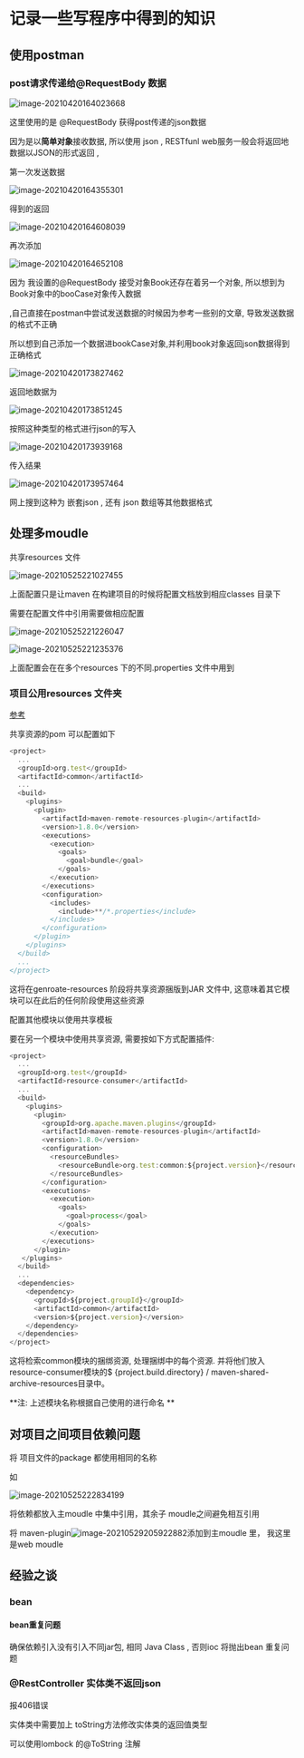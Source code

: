 # 记录一些写程序中得到的知识

<!-- more-->

## 使用postman

### post请求传递给@RequestBody 数据

![image-20210420164023668](../images/springboot/image-20210420164023668.png)

这里使用的是 @RequestBody 获得post传递的json数据 

因为是以**简单对象**接收数据, 所以使用 json  , RESTfunl web服务一般会将返回地数据以JSON的形式返回 ,  

第一次发送数据

![image-20210420164355301](../images/springboot/image-20210420164355301.png)

得到的返回

![image-20210420164608039](../images/springboot/image-20210420164608039.png)

再次添加

![image-20210420164652108](../images/springboot/image-20210420164652108.png)

因为 我设置的@RequestBody 接受对象Book还存在着另一个对象, 所以想到为Book对象中的booCase对象传入数据 

,自己直接在postman中尝试发送数据的时候因为参考一些别的文章, 导致发送数据的格式不正确 

所以想到自己添加一个数据进bookCase对象,并利用book对象返回json数据得到 正确格式 

![image-20210420173827462](../images/springboot/image-20210420173827462.png)

返回地数据为 

![image-20210420173851245](../images/springboot/image-20210420173851245.png)

按照这种类型的格式进行json的写入

![image-20210420173939168](../images/springboot/image-20210420173939168.png)

传入结果

![image-20210420173957464](../images/springboot/image-20210420173957464.png)

网上搜到这种为 嵌套json , 还有 json 数组等其他数据格式 

## 处理多moudle

共享resources 文件 

![image-20210525221027455](../images/springboot/image-20210525221027455.png)

上面配置只是让maven 在构建项目的时候将配置文档放到相应classes 目录下 

需要在配置文件中引用需要做相应配置 

![image-20210525221226047](../images/springboot/image-20210525221226047.png)

![image-20210525221235376](../images/springboot/image-20210525221235376.png)

上面配置会在在多个resources 下的不同.properties  文件中用到 

### 项目公用resources 文件夹

[参考](https://my.oschina.net/u/150107/blog/3191606)

共享资源的pom 可以配置如下 

```javascript
<project>
  ...  
  <groupId>org.test</groupId>
  <artifactId>common</artifactId>
  ...
  <build>
    <plugins>
      <plugin>
        <artifactId>maven-remote-resources-plugin</artifactId>
        <version>1.8.0</version>
        <executions>
          <execution>
            <goals>
              <goal>bundle</goal>
            </goals>
          </execution>
        </executions>
        <configuration>
          <includes>
            <include>**/*.properties</include>
          </includes>
        </configuration>
      </plugin>
    </plugins>
  </build>
  ...
</project>
```

这将在genroate-resources 阶段将共享资源捆版到JAR 文件中, 这意味着其它模块可以在此后的任何阶段使用这些资源 

配置其他模块以使用共享模板 

要在另一个模块中使用共享资源, 需要按如下方式配置插件:

```javascript
<project>
  ...
  <groupId>org.test</groupId>
  <artifactId>resource-consumer</artifactId>
  ...
  <build>
    <plugins>
      <plugin>
        <groupId>org.apache.maven.plugins</groupId>
        <artifactId>maven-remote-resources-plugin</artifactId>
        <version>1.8.0</version>
        <configuration>
          <resourceBundles>
            <resourceBundle>org.test:common:${project.version}</resourceBundle>
          </resourceBundles>
        </configuration>
        <executions>
          <execution>
            <goals>
              <goal>process</goal>
            </goals>
          </execution>
        </executions>
      </plugin>
   </plugins>
  </build>
  ...
  <dependencies>
    <dependency>
      <groupId>${project.groupId}</groupId>
      <artifactId>common</artifactId>
      <version>${project.version}</version>
    </dependency>
  </dependencies>
</project>
```

这将检索common模块的捆绑资源, 处理捆绑中的每个资源. 并将他们放入resource-consumer模块的$ {project.build.directory} / maven-shared-archive-resources目录中。

**注: 上述模块名称根据自己使用的进行命名 **

## 对项目之间项目依赖问题

将 项目文件的package 都使用相同的名称 

如

 ![image-20210525222834199](../images/springboot/image-20210525222834199.png)

将依赖都放入主moudle 中集中引用，其余子 moudle之间避免相互引用

将 maven-plugin![image-20210529205922882](../images/springboot/image-20210529205922882.png)添加到主moudle 里， 我这里是web moudle

## 经验之谈

### bean

#### bean重复问题

确保依赖引入没有引入不同jar包, 相同 Java Class , 否则ioc 将抛出bean 重复问题 



### @RestController 实体类不返回json

报406错误 

实体类中需要加上 toString方法修改实体类的返回值类型

可以使用lombock 的@ToString 注解 
